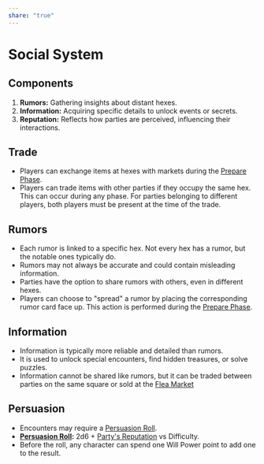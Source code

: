 ```yaml
---
share: "true"
---
```


# Social System
## Components

1. **Rumors:** Gathering insights about distant hexes.
2. **Information:** Acquiring specific details to unlock events or secrets.
3. **Reputation:** Reflects how parties are perceived, influencing their interactions.

## Trade

- Players can exchange items at hexes with markets during the [Prepare Phase](./Prepare%20Phase.html).
- Players can trade items with other parties if they occupy the same hex. This can occur during any phase. For parties belonging to different players, both players must be present at the time of the trade.

## Rumors

- Each rumor is linked to a specific hex. Not every hex has a rumor, but the notable ones typically do.
- Rumors may not always be accurate and could contain misleading information.
- Parties have the option to share rumors with others, even in different hexes.
- Players can choose to "spread" a rumor by placing the corresponding rumor card face up. This action is performed during the [Prepare Phase](./Prepare%20Phase.html).

## Information

- Information is typically more reliable and detailed than rumors.
- It is used to unlock special encounters, find hidden treasures, or solve puzzles.
- Information cannot be shared like rumors, but it can be traded between parties on the same square or sold at the [Flea Market](./Flea%20Market.html)

## Persuasion

- Encounters may require a [Persuasion Roll](./Persuasion%20Roll.html).
- **[Persuasion Roll](./Persuasion%20Roll.html):** 2d6 + [Party's Reputation](./Party's%20Reputation.html) vs Difficulty.
- Before the roll, any character can spend one Will Power point to add one to the result.